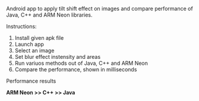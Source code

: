 Android app to apply tilt shift effect on images and compare performance of Java, C++ and ARM Neon libraries.

Instructions:

1. Install given apk file
2. Launch app 
3. Select an image
4. Set blur effect instensity and areas
5. Run variuos methods out of Java, C++ and ARM Neon
6. Compare the performance, shown in milliseconds

Performance results

**ARM Neon >> C++ >> Java**
